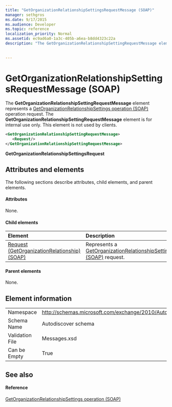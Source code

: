 ```yaml
---
title: "GetOrganizationRelationshipSettingsRequestMessage (SOAP)"
manager: sethgros
ms.date: 9/17/2015
ms.audience: Developer
ms.topic: reference
localization_priority: Normal
ms.assetid: ec9ad6a0-1a3c-405b-a6ea-b8dd4323c22a
description: "The GetOrganizationRelationshipSettingRequestMessage element represents a GetOrganizationRelationshipSettings operation (SOAP) operation request. The GetOrganizationRelationshipSettingRequestMessage element is for internal use only. This element is not used by clients."
 
 
---
```


# GetOrganizationRelationshipSettingsRequestMessage (SOAP)

The **GetOrganizationRelationshipSettingRequestMessage** element represents a [GetOrganizationRelationshipSettings operation (SOAP)](getorganizationrelationshipsettings-operation-soap.md) operation request. The **GetOrganizationRelationshipSettingRequestMessage** element is for internal use only. This element is not used by clients. 
  
```XML
<GetOrganizationRelationshipSettingRequestMessage>
   <Request/>
</GetOrganizationRelationshipSettingRequestMessage>
```

 **GetOrganizationRelationshipSettingsRequest**
## Attributes and elements

The following sections describe attributes, child elements, and parent elements.
  
#### Attributes

None.
  
#### Child elements

|**Element**|**Description**|
|:-----|:-----|
|[Request (GetOrganizationRelationship) (SOAP)](request-getorganizationrelationshipsoap.md) <br/> |Represents a [GetOrganizationRelationshipSettingsRequest (SOAP)](getorganizationrelationshipsettingsrequest-soap.md) request.  <br/> |
   
#### Parent elements

None.
  
## Element information

|||
|:-----|:-----|
|Namespace  <br/> |http://schemas.microsoft.com/exchange/2010/Autodiscover  <br/> |
|Schema Name  <br/> |Autodiscover schema  <br/> |
|Validation File  <br/> |Messages.xsd  <br/> |
|Can be Empty  <br/> |True  <br/> |
   
## See also

#### Reference

[GetOrganizationRelationshipSettings operation (SOAP)](getorganizationrelationshipsettings-operation-soap.md)

